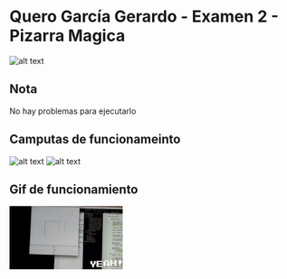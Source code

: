 Quero García Gerardo - Examen 2 - Pizarra Magica
======
![alt text](ReadmeAssets/examen-bob.gif "Examen Bob")

## Nota
No hay problemas para ejecutarlo

## Camputas de funcionameinto
![alt text](ReadmeAssets/Screenshot1.gif)
![alt text](ReadmeAssets/Screenshot2.gif)

## Gif de funcionamiento
![alt text](ReadmeAssets/Working.gif)
